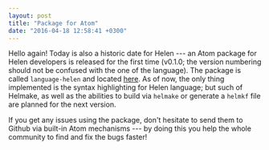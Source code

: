 ```yaml
---
layout: post
title: "Package for Atom"
date: "2016-04-18 12:58:41 +0300"
---
```


Hello again! Today is also a historic date for Helen --- an Atom package for
Helen developers is released for the first time (v0.1.0; the version numbering
should not be confused with the one of the language). The package is called
`language-helen` and located [here][atom-package]. As of now, the only thing
implemented is the syntax highlighting for Helen language; but such of Helmake,
as well as the abilities to build via `helmake` or generate a `helmkf` file
are planned for the next version.

If you get any issues using the package, don't hesitate to send them to Github
via built-in Atom mechanisms --- by doing this you help the whole community to
find and fix the bugs faster!

[atom-package]: https://atom.io/packages/language-helen "Helen package"
